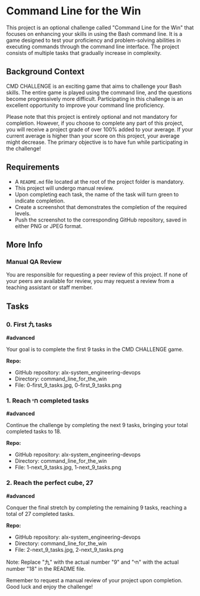 # Command Line for the Win

This project is an optional challenge called "Command Line for the Win" that focuses on enhancing your skills in using the Bash command line. It is a game designed to test your proficiency and problem-solving abilities in executing commands through the command line interface. The project consists of multiple tasks that gradually increase in complexity.

## Background Context

CMD CHALLENGE is an exciting game that aims to challenge your Bash skills. The entire game is played using the command line, and the questions become progressively more difficult. Participating in this challenge is an excellent opportunity to improve your command line proficiency.

Please note that this project is entirely optional and not mandatory for completion. However, if you choose to complete any part of this project, you will receive a project grade of over 100% added to your average. If your current average is higher than your score on this project, your average might decrease. The primary objective is to have fun while participating in the challenge!

## Requirements

- A `README.md` file located at the root of the project folder is mandatory.
- This project will undergo manual review.
- Upon completing each task, the name of the task will turn green to indicate completion.
- Create a screenshot that demonstrates the completion of the required levels.
- Push the screenshot to the corresponding GitHub repository, saved in either PNG or JPEG format.

## More Info

### Manual QA Review

You are responsible for requesting a peer review of this project. If none of your peers are available for review, you may request a review from a teaching assistant or staff member.

## Tasks

### 0. First 九 tasks
**#advanced**

Your goal is to complete the first 9 tasks in the CMD CHALLENGE game.

**Repo:**

- GitHub repository: alx-system_engineering-devops
- Directory: command_line_for_the_win
- File: 0-first_9_tasks.jpg, 0-first_9_tasks.png

### 1. Reach חי completed tasks
**#advanced**

Continue the challenge by completing the next 9 tasks, bringing your total completed tasks to 18.

**Repo:**

- GitHub repository: alx-system_engineering-devops
- Directory: command_line_for_the_win
- File: 1-next_9_tasks.jpg, 1-next_9_tasks.png

### 2. Reach the perfect cube, 27
**#advanced**

Conquer the final stretch by completing the remaining 9 tasks, reaching a total of 27 completed tasks.

**Repo:**

- GitHub repository: alx-system_engineering-devops
- Directory: command_line_for_the_win
- File: 2-next_9_tasks.jpg, 2-next_9_tasks.png

Note: Replace "九" with the actual number "9" and "חי" with the actual number "18" in the README file.

Remember to request a manual review of your project upon completion. Good luck and enjoy the challenge!

